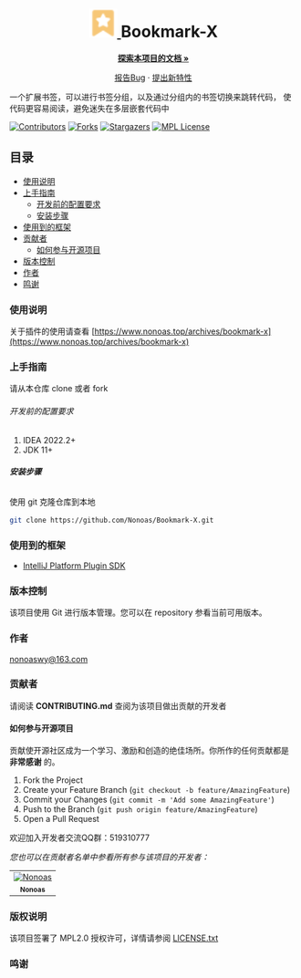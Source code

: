 <h1 align="center">
  <a href="https://github.com/Nonoas/Bookmark-X">
    <img src=".github/readme/img/logo.svg" alt="Logo" width="50" height="50">
  </a>
  Bookmark-X
</h1>

<p align="center">
  <a href="https://github.com/Nonoas/Bookmark-X"><strong>探索本项目的文档 »</strong></a>
</p>

<p align="center">
  <a href="https://github.com/Nonoas/Bookmark-X/issues">报告Bug</a>
    ·
    <a href="https://github.com/Nonoas/Bookmark-X/issues">提出新特性</a>
</p>


一个扩展书签，可以进行书签分组，以及通过分组内的书签切换来跳转代码， 使代码更容易阅读，避免迷失在多层嵌套代码中

[![Contributors][contributors-shield]][contributors-url]
[![Forks][forks-shield]][forks-url]
[![Stargazers][stars-shield]][stars-url]
[![MPL License][license-shield]][license-url]

## 目录
- [使用说明](#使用说明)
- [上手指南](#上手指南)
    - [开发前的配置要求](#开发前的配置要求)
    - [安装步骤](#安装步骤)
- [使用到的框架](#使用到的框架)
- [贡献者](#贡献者)
    - [如何参与开源项目](#如何参与开源项目)
- [版本控制](#版本控制)
- [作者](#作者)
- [鸣谢](#鸣谢)

### 使用说明

关于插件的使用请查看 
[https://www.nonoas.top/archives/bookmark-x](https://www.nonoas.top/archives/bookmark-x)

### 上手指南

请从本仓库 clone 或者 fork

###### 开发前的配置要求

1. IDEA 2022.2+
2. JDK 11+

###### **安装步骤**

使用 git 克隆仓库到本地

```sh
git clone https://github.com/Nonoas/Bookmark-X.git
```

### 使用到的框架
- [IntelliJ Platform Plugin SDK](https://plugins.jetbrains.com/docs/intellij/welcome.html)

### 版本控制

该项目使用 Git 进行版本管理。您可以在 repository 参看当前可用版本。

### 作者

nonoaswy@163.com

### 贡献者

请阅读 **CONTRIBUTING.md** 查阅为该项目做出贡献的开发者


#### 如何参与开源项目

贡献使开源社区成为一个学习、激励和创造的绝佳场所。你所作的任何贡献都是 **非常感谢** 的。

1. Fork the Project
2. Create your Feature Branch (`git checkout -b feature/AmazingFeature`)
3. Commit your Changes (`git commit -m 'Add some AmazingFeature'`)
4. Push to the Branch (`git push origin feature/AmazingFeature`)
5. Open a Pull Request

欢迎加入开发者交流QQ群：519310777

*您也可以在贡献者名单中参看所有参与该项目的开发者：*

<!-- readme: collaborators,contributors -start -->
<table>
<tr>
    <td align="center">
        <a href="https://github.com/Nonoas">
            <img src="https://avatars.githubusercontent.com/u/54799528?v=4" width="100;" alt="Nonoas"/>
            <br />
            <sub><b>Nonoas</b></sub>
        </a>
    </td></tr>
</table>
<!-- readme: collaborators,contributors -end -->



### 版权说明

该项目签署了 MPL2.0 授权许可，详情请参阅 [LICENSE.txt](https://www.mozilla.org/en-US/MPL/2.0/)

### 鸣谢

<!-- links -->

[your-project-path]:Nonoas/Bookmark-X

[contributors-shield]: https://img.shields.io/github/contributors/Nonoas/Bookmark-X.svg?style=flat-square

[contributors-url]: https://github.com/Nonoas/Bookmark-X/graphs/contributors

[forks-shield]: https://img.shields.io/github/forks/Nonoas/Bookmark-X.svg?style=flat-square

[forks-url]: https://github.com/Nonoas/Bookmark-X/forks?include=active

[stars-shield]: https://img.shields.io/github/stars/Nonoas/Bookmark-X.svg?style=flat-square

[stars-url]: https://github.com/Nonoas/Bookmark-X/stargazers

[license-shield]: https://img.shields.io/github/license/Nonoas/Bookmark-X.svg?style=flat-square

[license-url]: https://github.com/Nonoas/Bookmark-X/blob/master/LICENSE



